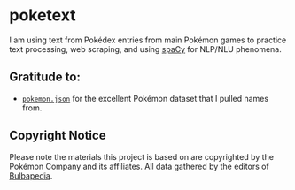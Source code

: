 # poketext

I am using text from Pokédex entries from main Pokémon games to practice text processing, web scraping, and using [spaCy](http://spacy.io) for NLP/NLU phenomena.

## Gratitude to:
* [`pokemon.json`](https://github.com/fanzeyi/pokemon.json) for the excellent Pokémon dataset that I pulled names from.

## Copyright Notice

Please note the materials this project is based on are copyrighted by the Pokémon Company
and its affiliates. All data gathered by the editors of 
[Bulbapedia](https://bulbapedia.bulbagarden.net/wiki/Main_Page).
